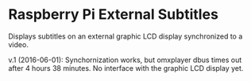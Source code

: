 # Raspberry Pi External Subtitles

Displays subtitles on an external graphic LCD display synchronized to a video.

v.1 (2016-06-01): Synchornization works, but omxplayer dbus times out after 4 hours 38 minutes. No interface with the graphic LCD display yet.
